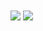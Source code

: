 
<img align="center" src="https://github-readme-stats.vercel.app/api?username=GGXXLL&show_icons=true&include_all_commits=true&theme=material-palenight" />

<img align="center" src="https://github-readme-stats.vercel.app/api/top-langs/?username=GGXXLL&layout=compact&theme=material-palenight" />

<!--
**GGXXLL/GGXXLL** is a ✨ _special_ ✨ repository because its `README.md` (this file) appears on your GitHub profile.


Here are some ideas to get you started:

- 🔭 I’m currently working on ...
- 🌱 I’m currently learning ...
- 👯 I’m looking to collaborate on ...
- 🤔 I’m looking for help with ...
- 💬 Ask me about ...
- 📫 How to reach me: ...
- 😄 Pronouns: ...
- ⚡ Fun fact: ...
-->
